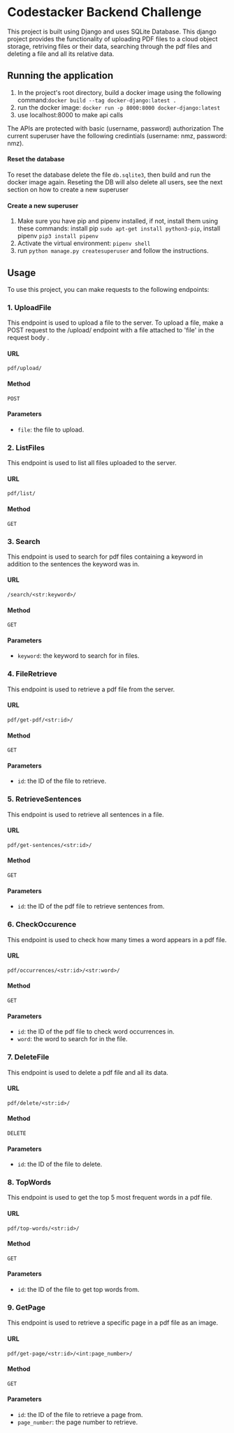 

# Codestacker Backend Challenge

This project is built using Django and uses SQLite Database. This django project provides the functionality of uploading PDF files to a cloud object storage, retriving files or their data, searching through the pdf files and deleting a file and all its relative data.

## Running the application

1. In the project's root directory, build a docker image using the following command:`docker build --tag docker-django:latest .`
2. run the docker image: `docker run -p 8000:8000 docker-django:latest`
3. use localhost:8000 to make api calls

The APIs are protected with basic (username, password) authorization
The current superuser have the following credintials (username: nmz, password: nmz). 

#### Reset the database

To reset the database delete the file `db.sqlite3`, then build and run the docker image again.
Reseting the DB will also delete all users, see the next section on how to create a new superuser

#### Create a new superuser
1. Make sure you have pip and pipenv installed, if not, install them using these commands: install pip `sudo apt-get install python3-pip`, install pipenv `pip3 install pipenv`
2. Activate the virtual environment: `pipenv shell`
3. run `python manage.py createsuperuser` and follow the instructions.


## Usage

To use this project, you can make requests to the following endpoints:

### 1. UploadFile

This endpoint is used to upload a file to the server. To upload a file, make a POST request to the /upload/ endpoint with a file attached to 'file' in the request body .

#### URL

`pdf/upload/`

#### Method

`POST`

#### Parameters

- `file`: the file to upload.


### 2. ListFiles

This endpoint is used to list all files uploaded to the server.

#### URL

`pdf/list/`

#### Method

`GET`


### 3. Search

This endpoint is used to search for pdf files containing a keyword in addition to the sentences the keyword was in.

#### URL

`/search/<str:keyword>/`

#### Method

`GET`

#### Parameters

- `keyword`: the keyword to search for in files.


### 4. FileRetrieve

This endpoint is used to retrieve a pdf file from the server.

#### URL

`pdf/get-pdf/<str:id>/`

#### Method

`GET`

#### Parameters

- `id`: the ID of the file to retrieve.

### 5. RetrieveSentences

This endpoint is used to retrieve all sentences in a file.

#### URL

`pdf/get-sentences/<str:id>/`

#### Method

`GET`

#### Parameters

- `id`: the ID of the pdf file to retrieve sentences from.


### 6. CheckOccurence

This endpoint is used to check how many times a word appears in a pdf file.

#### URL

`pdf/occurrences/<str:id>/<str:word>/`

#### Method

`GET`

#### Parameters

- `id`: the ID of the pdf file to check word occurrences in.
- `word`: the word to search for in the file.


### 7. DeleteFile

This endpoint is used to delete a pdf file and all its data.

#### URL

`pdf/delete/<str:id>/`

#### Method

`DELETE`

#### Parameters

- `id`: the ID of the file to delete.


### 8. TopWords

This endpoint is used to get the top 5 most frequent words in a pdf file.

#### URL

`pdf/top-words/<str:id>/`

#### Method

`GET`

#### Parameters

- `id`: the ID of the file to get top words from.


### 9. GetPage

This endpoint is used to retrieve a specific page in a pdf file as an image.

#### URL

`pdf/get-page/<str:id>/<int:page_number>/`

#### Method

`GET`

#### Parameters

- `id`: the ID of the file to retrieve a page from.
- `page_number`: the page number to retrieve.


